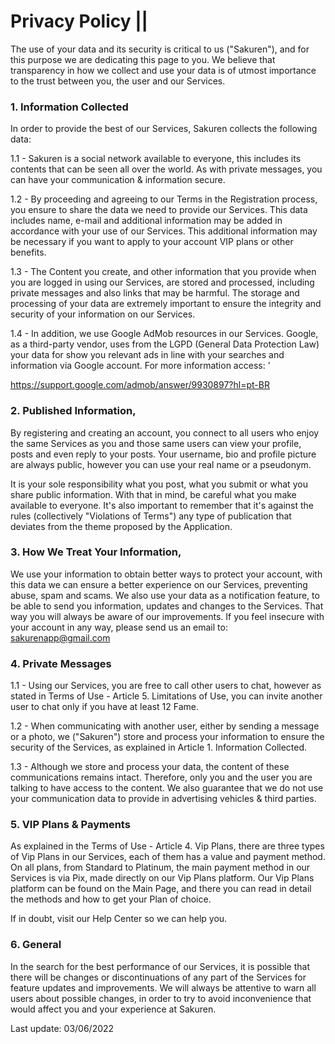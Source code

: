 Privacy Policy ||
====================                    
 The use of your data and its security is critical to us ("Sakuren"), and
 for this purpose we are dedicating this page to you.
 We believe that transparency in how we collect and
 use your data is of utmost importance to the
 trust between you, the user and our Services.

### 1. Information Collected

In order to provide the best of our Services,
Sakuren collects the following data:

1.1 - Sakuren is a social network available to everyone,
this includes its contents that can be seen all over the world.
As with private messages, you can have
your communication & information secure.

1.2 - By proceeding and agreeing to our Terms in the Registration process,
 you ensure to share the data we need
to provide our Services. This data includes name,
e-mail and additional information may be added
in accordance with your use of our Services. This additional information
may be necessary if you want to apply to your account
VIP plans or other benefits.

1.3 - The Content you create, and other information
that you provide when you are logged in using our Services,
are stored and processed, including private messages
and also links that may be harmful. The storage and processing of your data
are extremely important to ensure the integrity and security of your information on our Services.

1.4 - In addition, we use Google AdMob resources in our Services.
Google, as a third-party vendor, uses from the
LGPD (General Data Protection Law) your data for
show you relevant ads in line with your
searches and information via Google account. For more information access: '

https://support.google.com/admob/answer/9930897?hl=pt-BR

### 2. Published Information,

By registering and creating an account, you connect to all
users who enjoy the same Services as you
and those same users can view your profile,
posts and even reply to your posts.
Your username, bio and profile picture are always public,
however you can use your real name or a pseudonym.

It is your sole responsibility what you post,
what you submit or what you share public information.
With that in mind, be careful what you make available to everyone.
It's also important to remember that it's against the rules (collectively "Violations of Terms")
any type of publication that deviates from the theme proposed by the Application.

### 3. How We Treat Your Information,

We use your information to obtain better ways
to protect your account, with this data we can ensure
a better experience on our Services, preventing abuse,
spam and scams. We also use your data as a notification feature,
to be able to send you information, updates and
changes to the Services. That way you will always be aware of our improvements.
If you feel insecure with your account in any way,
please send us an email to: sakurenapp@gmail.com

### 4. Private Messages

1.1 - Using our Services, you are free to call
other users to chat, however as stated in
Terms of Use - Article 5. Limitations of Use,
you can invite another user to chat only if you have at least 12 Fame.

1.2 - When communicating with another user, either by sending a message or a photo,
we ("Sakuren") store and process your information to ensure
the security of the Services, as explained in Article 1. Information Collected.

1.3 - Although we store and process your data, the content of these communications
remains intact. Therefore, only you and the user you are talking to have access to the content.
We also guarantee that we do not use your communication data to provide in advertising vehicles & third parties.


### 5. VIP Plans & Payments

As explained in the Terms of Use - Article 4. Vip Plans,
there are three types of Vip Plans in our Services,
each of them has a value and payment method.
On all plans, from Standard to Platinum, the main payment method
in our Services is via Pix, made directly on our Vip Plans platform.
Our Vip Plans platform can be found on the Main Page,
and there you can read in detail the methods and how to get your Plan of choice.

If in doubt, visit our Help Center so we can help you.

### 6. General

In the search for the best performance of our Services,
it is possible that there will be changes or discontinuations of any part of the Services
for feature updates and improvements.
We will always be attentive to warn all users
about possible changes, in order to try to avoid inconvenience
that would affect you and your experience at Sakuren.

Last update: 03/06/2022
